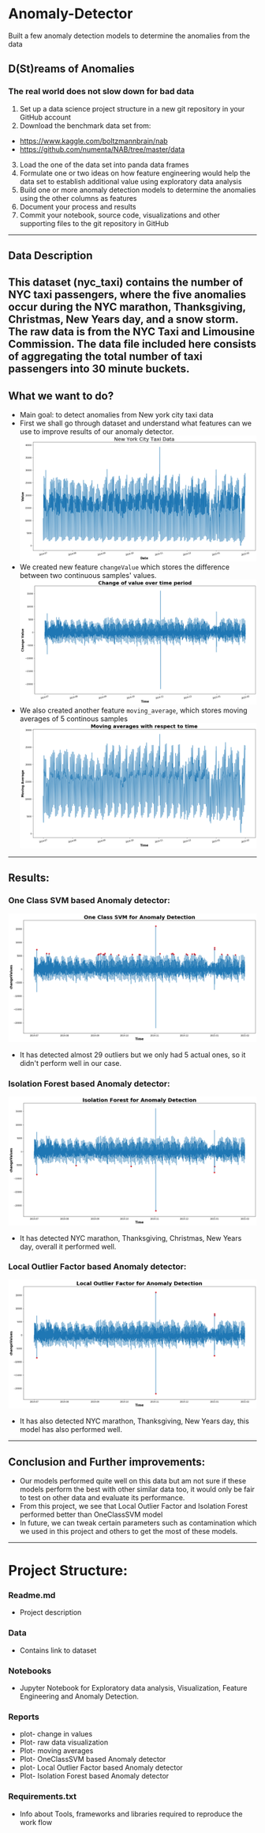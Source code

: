 # Anomaly-Detector
Built a few anomaly detection models to determine the anomalies from the data

##  D(St)reams of Anomalies
###   The real world does not slow down for bad data
1.  Set up a data science project structure in a new git repository in your GitHub account
2.  Download the benchmark data set from:
- https://www.kaggle.com/boltzmannbrain/nab 
- https://github.com/numenta/NAB/tree/master/data
3.  Load the  one  of the data set into panda data frames
4.  Formulate one or two ideas on how feature engineering would help the data set to establish additional value using exploratory data analysis
5.  Build one or more anomaly detection models to determine the  anomalies  using the other columns as features
6.  Document your process and results
7.  Commit your notebook, source code, visualizations and other supporting files to the git repository in GitHub


---
## Data Description

This dataset (nyc_taxi) contains the number of NYC taxi passengers, where the five anomalies occur during the NYC marathon, Thanksgiving, Christmas, New Years day, and a snow storm. The raw data is from the NYC Taxi and Limousine Commission. The data file included here consists of aggregating the total number of taxi passengers into 30 minute buckets.
---
## What we want to do?
- Main goal: to detect anomalies from New york city taxi data
- First we shall go through dataset and understand what features can we use to improve results of our anomaly detector.
![](https://github.com/SFLazarus/Anomaly-Detector/blob/main/reports/visulaizing-nyctaxi-data.png)
- We created new feature `changeValue` which stores the difference between two continuous samples' values.
![](https://github.com/SFLazarus/Anomaly-Detector/blob/main/reports/change-values.png)
- We also created another feature `moving_average`, which stores moving averages of 5 continous samples
![](https://github.com/SFLazarus/Anomaly-Detector/blob/main/reports/moving-average.png)
---
## Results:
### One Class SVM based Anomaly detector:
![](https://github.com/SFLazarus/Anomaly-Detector/blob/main/reports/oneclassSVM.png)
- It has detected almost 29 outliers but we only had 5 actual ones, so it didn't perform well in our case.
### Isolation Forest based Anomaly detector:
![](https://github.com/SFLazarus/Anomaly-Detector/blob/main/reports/isolation_forest.png)
- It has detected NYC marathon, Thanksgiving, Christmas, New Years day, overall it performed well.
### Local Outlier Factor based Anomaly detector:
![](https://github.com/SFLazarus/Anomaly-Detector/blob/main/reports/local_outlier_factor.png)
- It has also detected NYC marathon, Thanksgiving, New Years day, this model has also performed well.
---
## Conclusion and Further improvements:

- Our models performed quite well on this data but am not sure if these models perform the best with other similar data too, it would only be fair to test on other data and evaluate its performance.
- From this project, we see that Local Outlier Factor and Isolation Forest performed better than OneClassSVM model
- In future, we can tweak certain parameters such as contamination which we used in this project and others to get the most of these models.

---
# Project Structure:
### Readme.md
- Project description
### Data
- Contains link to dataset
### Notebooks
- Jupyter Notebook for Exploratory data analysis, Visualization, Feature Engineering and Anomaly Detection.
### Reports
- plot- change in values  
- Plot- raw data visualization
- Plot- moving averages
- Plot- OneClassSVM based Anomaly detector
- plot- Local Outlier Factor based Anomaly detector
- Plot- Isolation Forest based Anomaly detector

### Requirements.txt
- Info about Tools, frameworks and libraries required to reproduce the work flow
